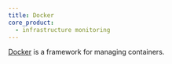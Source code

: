 ```yaml
---
title: Docker
core_product:
  - infrastructure monitoring
---
```

<a href="https://www.docker.com/">Docker</a> is a framework for managing containers.
